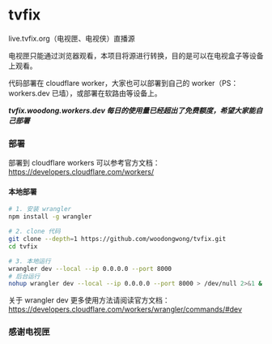 # tvfix
live.tvfix.org（电视匣、电视侠）直播源

电视匣只能通过浏览器观看，本项目将源进行转换，目的是可以在电视盒子等设备上观看。

代码部署在 cloudflare worker，大家也可以部署到自己的 worker（PS：workers.dev 已墙），或部署在软路由等设备上。

***tvfix.woodong.workers.dev 每日的使用量已经超出了免费额度，希望大家能自己部署***

### 部署

部署到 cloudflare workers 可以参考官方文档：https://developers.cloudflare.com/workers/

#### 本地部署

```bash
# 1. 安装 wrangler
npm install -g wrangler

# 2. clone 代码
git clone --depth=1 https://github.com/woodongwong/tvfix.git
cd tvfix

# 3. 本地运行
wrangler dev --local --ip 0.0.0.0 --port 8000
# 后台运行
nohup wrangler dev --local --ip 0.0.0.0 --port 8000 > /dev/null 2>&1 &
```

关于 wrangler dev 更多使用方法请阅读官方文档：https://developers.cloudflare.com/workers/wrangler/commands/#dev

### 感谢电视匣
